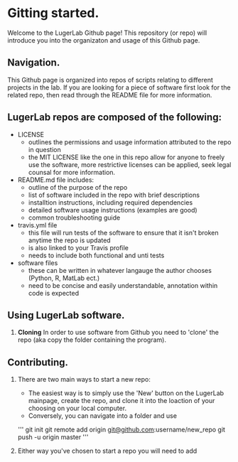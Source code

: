 # Gitting started.
Welcome to the LugerLab Github page! This repository (or repo) will introduce you into the organizaton and usage of this Github page.

## Navigation.
This Github page is organized into repos of scripts relating to different projects in the lab. If you are looking for a piece of software first look for the related repo, then read through the README file for more information.

## LugerLab repos are composed of the following:    
- LICENSE
    - outlines the permissions and usage information attributed to the repo in question
    - the MIT LICENSE like the one in this repo allow for anyone to freely use the software, more restrictive licenses can be applied, seek legal counsal for more information.
- README.md file includes:
    - outline of the purpose of the repo 
    - list of software included in the repo with brief descriptions
    - installtion instructions, including required dependencies
    - detailed software usage instructions (examples are good)
    - common troubleshooting guide
- travis.yml file
    - this file will run tests of the software to ensure that it isn't broken anytime the repo is updated
    - is also linked to your Travis profile
    - needs to include both functional and unti tests
- software files
    - these can be written in whatever langauge the author chooses (Python, R, MatLab ect.)
    - need to be concise and easily understandable, annotation within code is expected        

## Using LugerLab software.
1. **Cloning** In order to use software from Github you need to 'clone' the repo (aka copy the folder containing the program). 

## Contributing.            
1. There are two main ways to start a new repo:
    - The easiest way is to simply use the 'New' button on the LugerLab mainpage, create the repo, and clone it into the loaction of your choosing on your local computer.
    - Conversely, you can navigate into a folder and use 
    
    '''
    git init
    git remote add origin git@github.com:username/new_repo
    git push -u origin master
    '''
    
2. Either way you've chosen to start a repo you will need to add 